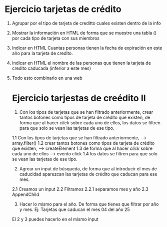 # Ejercicio tarjetas de crédito

1. Agrupar por el tipo de tarjeta de creditto cuales existen dentro de la info
2. Mostrar la información en HTML de forma que se muestre una tabla (<table>) por cada tipo de tarjeta con sus miembros
3. Indicar en HTML Cuantas personas tienen la fecha de expiración en este año para la tarjeta de credito.
4. Indicar en HTML el nombre de las personas que tienen la tarjeta de credito caducada (inferior a este mes)

5. Todo esto combinarlo en una web

# Ejercicio tarjestas de creédito II 

1. Con los tipos de tarjetas que se han filtrado anteriormente, crear tantos botones como tipos de tarjeta de crédito que existen, de forma que al hacer _click_ sobre cada uno de ellos, los datos se filtren para que solo se vean las tarjetas de ese tipo.

1.1  Con los tipos de tarjetas que se han filtrado anteriormente,  --> array.filter() 
1.2  crear tantos botones como tipos de tarjeta de crédito que existen, --> createElement
1.3  de forma que al hacer _click_ sobre cada uno de ellos --> evento click
1.4  los datos se filtren para que solo se vean las tarjetas de ese tipo.

2. Agrear un input de búsqueda, de forma que al introducir el mes de caducidad aparezcan las tarjetas de crédito que caducan para ese mes. 

2.1 Creamos un input
2.2 Filtramos
2.2.1 separamos mes y año
2.3 AppendChild

3. Hacer lo mismo para el año. De forma que tienes que filtrar por año y mes. Ej: Tarjetas que caducan el mes 04 del año 25

El 2 y 3 puedes hacerlo en el mismo input